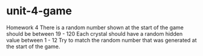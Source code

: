 # unit-4-game
Homework 4
There is a random number shown at the start of the game should be between 19 - 120
Each crystal should have a random hidden value between 1 - 12
Try to match the random number that was generated at the start of the game.

